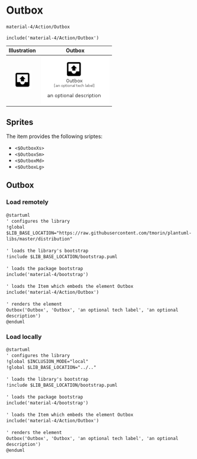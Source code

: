 # Outbox


```text
material-4/Action/Outbox
```

```text
include('material-4/Action/Outbox')
```



| Illustration | Outbox |
| :---: | :---: |
| ![illustration for Illustration](../../material-4/Action/Outbox.png) | ![illustration for Outbox](../../material-4/Action/Outbox.Local.png) |



## Sprites
The item provides the following sriptes:

- `<$OutboxXs>`
- `<$OutboxSm>`
- `<$OutboxMd>`
- `<$OutboxLg>`





## Outbox

### Load remotely
```plantuml
@startuml
' configures the library
!global $LIB_BASE_LOCATION="https://raw.githubusercontent.com/tmorin/plantuml-libs/master/distribution"

' loads the library's bootstrap
!include $LIB_BASE_LOCATION/bootstrap.puml

' loads the package bootstrap
include('material-4/bootstrap')

' loads the Item which embeds the element Outbox
include('material-4/Action/Outbox')

' renders the element
Outbox('Outbox', 'Outbox', 'an optional tech label', 'an optional description')
@enduml
```

### Load locally
```plantuml
@startuml
' configures the library
!global $INCLUSION_MODE="local"
!global $LIB_BASE_LOCATION="../.."

' loads the library's bootstrap
!include $LIB_BASE_LOCATION/bootstrap.puml

' loads the package bootstrap
include('material-4/bootstrap')

' loads the Item which embeds the element Outbox
include('material-4/Action/Outbox')

' renders the element
Outbox('Outbox', 'Outbox', 'an optional tech label', 'an optional description')
@enduml
```

